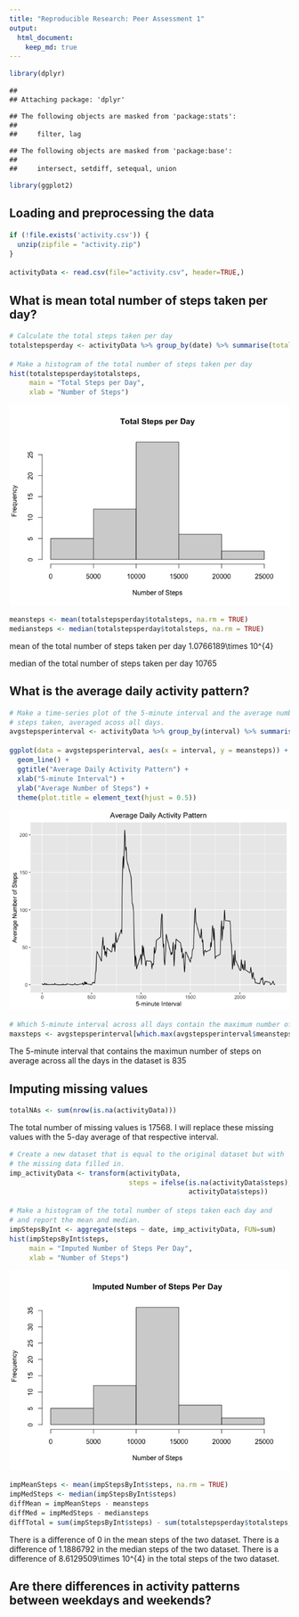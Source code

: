 ```yaml
---
title: "Reproducible Research: Peer Assessment 1"
output: 
  html_document:
    keep_md: true
---
```


```r
library(dplyr)
```

```
## 
## Attaching package: 'dplyr'
```

```
## The following objects are masked from 'package:stats':
## 
##     filter, lag
```

```
## The following objects are masked from 'package:base':
## 
##     intersect, setdiff, setequal, union
```

```r
library(ggplot2)
```


## Loading and preprocessing the data

```r
if (!file.exists('activity.csv')) {
  unzip(zipfile = "activity.zip")
}

activityData <- read.csv(file="activity.csv", header=TRUE,)
```



## What is mean total number of steps taken per day?

```r
# Calculate the total steps taken per day
totalstepsperday <- activityData %>% group_by(date) %>% summarise(totalsteps = sum(steps))

# Make a histogram of the total number of steps taken per day
hist(totalstepsperday$totalsteps,
     main = "Total Steps per Day",
     xlab = "Number of Steps")
```

![](PA1_template_files/figure-html/unnamed-chunk-3-1.png)<!-- -->

```r
meansteps <- mean(totalstepsperday$totalsteps, na.rm = TRUE)
mediansteps <- median(totalstepsperday$totalsteps, na.rm = TRUE)
```
mean of the total number of steps taken per day 1.0766189\times 10^{4}

median of the total number of steps taken per day 10765

## What is the average daily activity pattern?

```r
# Make a time-series plot of the 5-minute interval and the average number of
# steps taken, averaged acoss all days.
avgstepsperinterval <- activityData %>% group_by(interval) %>% summarise( meansteps = mean(steps, na.rm = TRUE))

ggplot(data = avgstepsperinterval, aes(x = interval, y = meansteps)) +
  geom_line() +
  ggtitle("Average Daily Activity Pattern") +
  xlab("5-minute Interval") +
  ylab("Average Number of Steps") +
  theme(plot.title = element_text(hjust = 0.5))
```

![](PA1_template_files/figure-html/unnamed-chunk-4-1.png)<!-- -->

```r
# Which 5-minute interval across all days contain the maximum number of steps
maxsteps <- avgstepsperinterval[which.max(avgstepsperinterval$meansteps),]
```

The 5-minute interval that contains the maximun number of steps on average across all the days in the dataset is 835

## Imputing missing values

```r
totalNAs <- sum(nrow(is.na(activityData)))
```
The total number of missing values is 17568. I will replace these missing values with the 5-day average of that respective interval.



```r
# Create a new dataset that is equal to the original dataset but with 
# the missing data filled in.
imp_activityData <- transform(activityData,
                              steps = ifelse(is.na(activityData$steps),                                          avgstepsperinterval$meansteps[match(activityData$interval, avgstepsperinterval$interval)],
                                             activityData$steps))

# Make a histogram of the total number of steps taken each day and
# and report the mean and median.
impStepsByInt <- aggregate(steps ~ date, imp_activityData, FUN=sum)
hist(impStepsByInt$steps,
     main = "Imputed Number of Steps Per Day",
     xlab = "Number of Steps")
```

![](PA1_template_files/figure-html/unnamed-chunk-6-1.png)<!-- -->


```r
impMeanSteps <- mean(impStepsByInt$steps, na.rm = TRUE)
impMedSteps <- median(impStepsByInt$steps)
diffMean = impMeanSteps - meansteps
diffMed = impMedSteps - mediansteps
diffTotal = sum(impStepsByInt$steps) - sum(totalstepsperday$totalsteps, na.rm = TRUE)
```

There is a difference of 0 in the mean steps of the two dataset. There is a difference of 1.1886792 in the median steps of the two dataset. There is a difference of 8.6129509\times 10^{4} in the total steps of the two dataset.



## Are there differences in activity patterns between weekdays and weekends?
